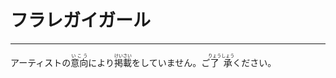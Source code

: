 # フラレガイガール
---
<lyric>
アーティストの<ruby>意向<rt>いこう</rt></ruby>により<ruby>掲載<rt>けいさい</rt></ruby>をしていません。ご<ruby>了承<rt>りょうしょう</rt></ruby>ください。<br/>
</lyric>
